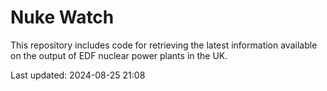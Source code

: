# Nuke Watch

This repository includes code for retrieving the latest information available on the output of EDF nuclear power plants in the UK.

Last updated: 2024-08-25 21:08